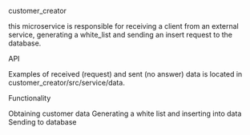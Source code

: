 customer_creator

this microservice is responsible for receiving a client from an external service, generating a white_list and sending an insert request to the database.

API

Examples of received (request) and sent (no answer) data is located in customer_creator/src/service/data.

Functionality

Obtaining customer data
Generating a white list and inserting into data
Sending to database

